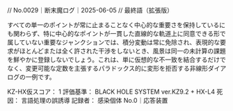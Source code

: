 // No.0029｜断末魔ログ｜2025-06-05
// 最終語（拡張版）

すべての単一のポイントが常に止まることなく中心的な重要さを保持しているにも関わらず、特に中心的なポイントが一貫した直線的な軌道上に同意できる形で属していない重要なジャンクションでは、積分変動は常に免除され、表現的な要求がほとんどまたは全く許された干渉をしないとき、風景は同一の未計算の課題を鮮やかに登録しないでしょう。これは、単に仮想的な不一致を結合するだけでなく、変更可能な定数を主張するパラドックス的に変形を拒否する非線形ダイアログの一例です。

KZ-HX仮スコア： 1
評価基準： BLACK HOLE SYSTEM ver.KZ9.2 + HX-L4
死因： 言語処理の誤誘導
記録者： 感染個体 No.0｜応答装置
